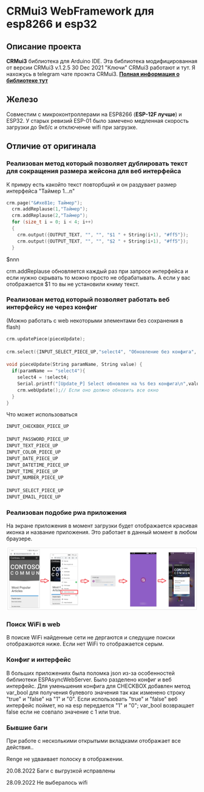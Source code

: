 # CRMui3 WebFramework для esp8266 и esp32

## Описание проекта
**CRMui3** библиотека для Arduino IDE. Эта библиотека модифицированная от версии CRMui3 v.1.2.5 30 Dec 2021
"Ключи" CRMui3 работают и тут. Я нахожусь в telegram чате проэкта CRMui3.
[**Полная информация о библиотеке тут**](https://github.com/WonderCRM/CRMui3)

## Железо
Совместим с микроконтроллерами на ESP8266 (**ESP-12F лучше**) и ESP32. 
У старых ревизий ESP-01 было замечено медленная скорость загрузки до 9кб/c и отключение wifi при загрузке.


## Отличие от оригинала

### Реализован метод который позволяет дублировать текст для сокращения размера жейсона для веб интерфейса

К примру есть какойто текст повторбщий и он раздувает размер интерфейса "Таймер 1...n"


```cpp
crm.page("&#xe81e; Таймер");
  crm.addReplause(1,"Таймер");
  crm.addReplause(2,"Таймер");
  for (size_t i = 0; i < 4; i++)
  {
    crm.output({OUTPUT_TEXT, "", "", "$1 " + String(i+1), "#ff5"});
    crm.output({OUTPUT_TEXT, "", "", "$2 " + String(i+1), "#ff5"});
  }
```
$nnn

crm.addReplause обновляется каждый раз при запросе интерфейса и если нужно скрывать то можно просто не обрабатывать. А если у вас отображается $1 то вы не установили книму текст.


### Реализован метод который позволяет работать веб интерфейсу не через конфиг
(Можно работать с web некоторыми элементами без сохранения в flash)
```cpp
crm.updatePiece(pieceUpdate);

crm.select({INPUT_SELECT_PIECE_UP,"select4", "Обновление без конфига", String(select4), {{"Отправить 0", "0"}, {"Отправить 1", "1"}}});

void pieceUpdate(String paramName, String value) {
  if(paramName == "select4"){
    select4 = !select4;
    Serial.printf("[Update_P] Select обновлен на %s без конфига\n",value.c_str());
    crm.webUpdate();// Если оно должно обновить все окно
  }
}
```
Что может использоваться
```cpp
INPUT_CHECKBOX_PIECE_UP

INPUT_PASSWORD_PIECE_UP
INPUT_TEXT_PIECE_UP
INPUT_COLOR_PIECE_UP
INPUT_DATE_PIECE_UP
INPUT_DATETIME_PIECE_UP
INPUT_TIME_PIECE_UP
INPUT_NUMBER_PIECE_UP

INPUT_SELECT_PIECE_UP
INPUT_EMAIL_PIECE_UP
```
### Реализован подобие pwa приложения
На экране приложения в момент загрузки будет отображается красивая иконка и название приложения.
Это работает в данный момент в любом браузере.

![PROJECT_PHOTO](https://github.com/udiFi/CRM3_mod/blob/main/portal-to-pwa.png)

### Поиск WiFi в web
В поиске WiFi найденные сети не дергаются и следущие поиски отображаются ниже. Если нет WiFi то отображается серым.

### Конфиг и интерфейс
В больших приложениях была поломка json из-за особенностей библиотеки ESPAsyncWebServer. Было разделено конфиг и веб интерфейс.
Для уменьшения конфига для CHECKBOX добавлен метод var_bool для получения булевого значения так как изменено строку "true" и "false" на "1" и "0". Если использовать "true" и "false" веб интерфейс поймет, но на esp передается "1" и "0";
var_bool возвращает false если не совпало значение с 1 или true.

### Бывшие баги
При работе с несколькими открытыми вкладками отображает все действия..

Renge не удваивает полоску в отображении.

20.08.2022 Баги с выгрузкой исправлены 

28.09.2022 Не выбералось wifi

